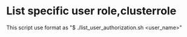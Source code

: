 # List specific user role,clusterrole
This script use format as "$ ./list_user_authorization.sh <user_name>"

